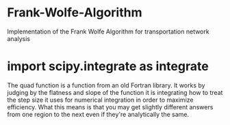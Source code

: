 # Frank-Wolfe-Algorithm
Implementation of the Frank Wolfe Algorithm for transportation network analysis

# import scipy.integrate as integrate

The quad function is a function from an old Fortran library. It works by judging by the flatness and slope of the function it is integrating how to treat the step size it uses for numerical integration in order to maximize efficiency. What this means is that you may get slightly different answers from one region to the next even if they're analytically the same.
